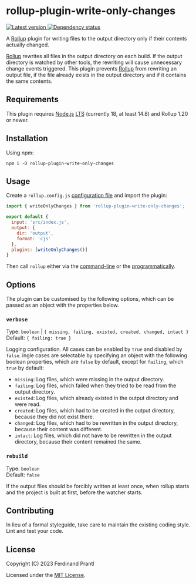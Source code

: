 # rollup-plugin-write-only-changes

[![Latest version](https://img.shields.io/npm/v/rollup-plugin-write-only-changes)
 ![Dependency status](https://img.shields.io/librariesio/release/npm/rollup-plugin-write-only-changes)
](https://www.npmjs.com/package/rollup-plugin-write-only-changes)

A [Rollup] plugin for writing files to the output directory only if their contents actually changed.

[Rollup] rewrites all files in the output directory on each build. If the output directory is watched by other tools, the rewriting will cause unnecessary change events triggered. This plugin prevents [Rollup] from rewriting an output file, if the file already exists in the output directory and if it contains the same contents.

## Requirements

This plugin requires [Node.js] [LTS] (currently 18, at least 14.8) and Rollup 1.20 or newer.

## Installation

Using npm:

    npm i -D rollup-plugin-write-only-changes

## Usage

Create a `rollup.config.js` [configuration file] and import the plugin:

```js
import { writeOnlyChanges } from 'rollup-plugin-write-only-changes';

export default {
  input: 'src/index.js',
  output: {
    dir: 'output',
    format: 'cjs'
  },
  plugins: [writeOnlyChanges()]
}
```

Then call `rollup` either via the [command-line] or the [programmatically].

## Options

The plugin can be customised by the following options, which can be passed as an object with the properties below.

### `verbose`

Type: `boolean` | `{ missing, failing, existed, created, changed, intact }`<br>
Default: `{ failing: true }`

Logging configuration. All cases can be enabled by `true` and disabled
by `false`. ingle cases are selectable by specifying an object with
the following boolean properties, which are `false` by default,
except for `failing`, which `true` by default:

  * `missing`: Log files, which were missing in the output directory.
  * `failing`: Log files, which failed when they tried to be read from the output directory.
  * `existed`: Log files, which already existed in the output directory and were read.
  * `created`: Log files, which had to be created in the output directory,
               because they did not exist there.
  * `changed`: Log files, which had to be rewritten in the output directory,
               because their content was different.
  * `intact`:  Log files, which did not have to be rewritten in the output directory,
               because their content remained the same.

### `rebuild`

Type: `boolean`<br>
Default: `false`

If the output files should be forcibly written at least once, when rollup
starts and the project is built at first, before the watcher starts.

## Contributing

In lieu of a formal styleguide, take care to maintain the existing coding style. Lint and test your code.

## License

Copyright (C) 2023 Ferdinand Prantl

Licensed under the [MIT License].

[MIT License]: http://en.wikipedia.org/wiki/MIT_License
[Rollup]: https://rollupjs.org/
[Node.js]: https://nodejs.org/
[LTS]: https://github.com/nodejs/Release
[configuration file]: https://www.rollupjs.org/guide/en/#configuration-files
[command-line]: https://www.rollupjs.org/guide/en/#command-line-reference
[programmatically]: https://www.rollupjs.org/guide/en/#javascript-api
